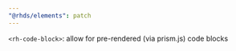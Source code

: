 ```yaml
---
"@rhds/elements": patch
---
```

`<rh-code-block>`: allow for pre-rendered (via prism.js) code blocks
